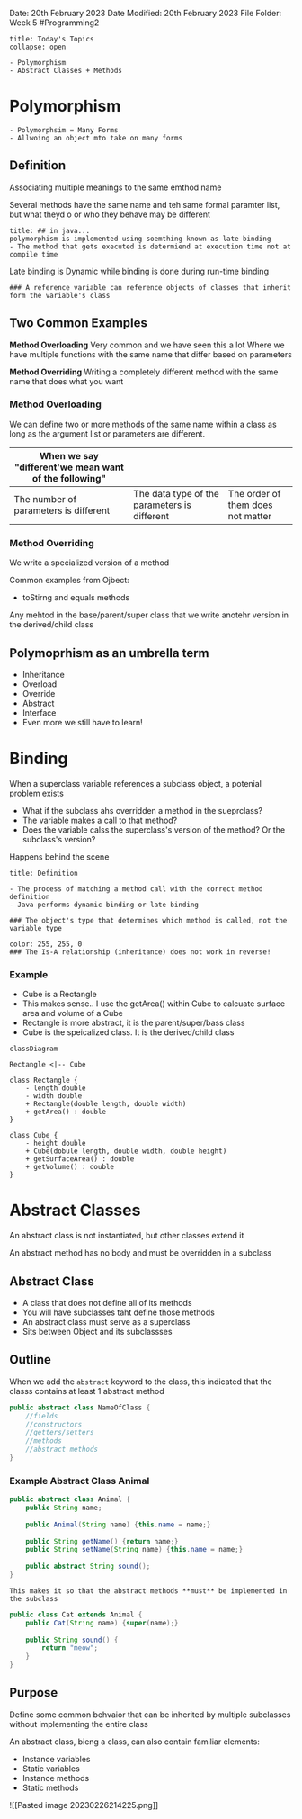 Date: 20th February 2023
Date Modified: 20th February 2023
File Folder: Week 5
#Programming2 

```ad-abstract
title: Today's Topics
collapse: open

- Polymorphism
- Abstract Classes + Methods

```


# Polymorphism

```ad-summary
- Polymorphsim = Many Forms
- Allwoing an object mto take on many forms
```

## Definition

Associating multiple meanings to the same emthod name

Several methods have the same name and teh same formal paramter list, but what theyd o or who they behave may be different

```ad-warning
title: ## in java...
polymorphism is implemented using soemthing known as late binding 
- The method that gets executed is determiend at execution time not at compile time
```

Late binding is Dynamic while binding is done during run-time binding

```ad-note
### A reference variable can reference objects of classes that inherit form the variable's class
```

## Two Common Examples

**Method Overloading**
Very common and we have seen this a lot
Where we have multiple functions with the same name that differ based on parameters

**Method Overriding**
Writing a completely different method with the same name that does what you want

### Method Overloading

We can define two or more methods of the same name within a class as long as the argument list or parameters are different.

| When we say "different'we mean want of the following" |                                              |                                   |
| ---------------------------------------------------- | -------------------------------------------- | --------------------------------- |
| The number of parameters is different                | The data type of the parameters is different | The order of them does not matter | 


### Method Overriding

We write a specialized version of a method

Common examples from Ojbect:
- toStirng and equals methods

Any mehtod in the base/parent/super class that we write anotehr version in the derived/child class


## Polymoprhism as an umbrella term

- Inheritance
- Overload
- Override
- Abstract
- Interface
- Even more we still have to learn!

# Binding

When a superclass variable references a subclass object, a potenial problem exists
- What if the subclass ahs overridden a method in the sueprclass?
- The variable makes a call to that method?
- Does the variable calss the superclass's version of the method? Or the subclass's version?

Happens behind the scene

```ad-summary
title: Definition

- The process of matching a method call with the correct method definition
- Java performs dynamic binding or late binding
```


```ad-important
### The object's type that determines which method is called, not the variable type
```

```ad-important
color: 255, 255, 0
### The Is-A relationship (inheritance) does not work in reverse!
```

### Example

- Cube is a Rectangle
- This makes sense.. I use the getArea() within Cube to calcuate surface area and volume of a Cube
- Rectangle is more abstract, it is the parent/super/bass class
- Cube is the speicalized class. It is the derived/child class

```mermaid 
classDiagram

Rectangle <|-- Cube

class Rectangle {
	- length double
	- width double
	+ Rectangle(double length, double width)
	+ getArea() : double
}

class Cube {
	- height double
	+ Cube(dobule length, double width, double height)
	+ getSurfaceArea() : double
	+ getVolume() : double
}
```

# Abstract Classes

An abstract class is not instantiated, but other classes extend it

An abstract method has no body and must be overridden in a subclass

## Abstract Class

- A class that does not define all of its methods
- You will have subclasses taht define those methods
- An abstract class must serve as a superclass
- Sits between Object and its subclassses

## Outline

When we add the `abstract` keyword to the class, this indicated that the classs contains at least 1 abstract method

```java
public abstract class NameOfClass {
	//fields
	//constructors
	//getters/setters
	//methods
	//abstract methods
}
```

### Example Abstract Class Animal

```java
public abstract class Animal {
	public String name;
	
	public Animal(String name) {this.name = name;}
	
	public String getName() {return name;}
	public String setName(String name) {this.name = name;}
	
	public abstract String sound();
}
```

```ad-note
This makes it so that the abstract methods **must** be implemented in the subclass
```

```java
public class Cat extends Animal {
	public Cat(String name) {super(name);}
	
	public String sound() {
		return "meow";
	}
}
```

## Purpose

Define some common behvaior that can be inherited by multiple subclasses without implementing the entire class

An abstract class, bieng a class, can also contain familiar elements:
- Instance variables
- Static variables
- Instance methods
- Static methods

![[Pasted image 20230226214225.png]]




